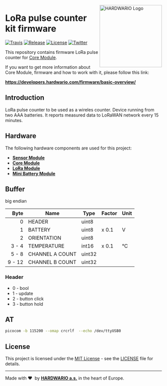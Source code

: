 <a href="https://www.hardwario.com/"><img src="https://www.hardwario.com/ci/assets/hw-logo.svg" width="200" alt="HARDWARIO Logo" align="right"></a>

# LoRa pulse counter kit firmware

[![Travis](https://img.shields.io/travis/bigclownlabs/bcf-lora-pulse-counter/master.svg)](https://travis-ci.org/bigclownlabs/bcf-lora-pulse-counter)
[![Release](https://img.shields.io/github/release/bigclownlabs/bcf-lora-pulse-counter.svg)](https://github.com/bigclownlabs/bcf-lora-pulse-counter/releases)
[![License](https://img.shields.io/github/license/bigclownlabs/bcf-lora-pulse-counter.svg)](https://github.com/bigclownlabs/bcf-lora-pulse-counter/blob/master/LICENSE)
[![Twitter](https://img.shields.io/twitter/follow/hardwario_en.svg?style=social&label=Follow)](https://twitter.com/hardwario_en)

This repository contains firmware LoRa pulse counter for [Core Module](https://shop.bigclown.com/core-module).

If you want to get more information about Core Module, firmware and how to work with it, please follow this link:

**https://developers.hardwario.com/firmware/basic-overview/**

## Introduction

LoRa pulse counter to be used as a wireles counter. Device running from two AAA batteries. It reports measured data to LoRaWAN network every 15 minutes.

## Hardware

The following hardware components are used for this project:

* **[Sensor Module](https://shop.bigclown.com/sensor-module)**
* **[Core Module](https://shop.bigclown.com/core-module)**
* **[LoRa Module](https://shop.bigclown.com/lora-module)**
* **[Mini Battery Module](https://shop.bigclown.com/mini-battery-module)**


## Buffer
big endian

| Byte   | Name            | Type   | Factor   | Unit
| -----: | --------------- | ------ | -------- | -------
|      0 | HEADER          | uint8  |          |
|      1 | BATTERY         | uint8  | x 0.1    | V
|      2 | ORIENTATION     | uint8  |          |
|  3 - 4 | TEMPERATURE     | int16  | x 0.1    | °C
|  5 - 8 | CHANNEL A COUNT | uint32 |          |
|  9 - 12| CHANNEL B COUNT | uint32 |          |

### Header

* 0 - bool
* 1 - update
* 2 - button click
* 3 - button hold

## AT

```sh
picocom -b 115200 --omap crcrlf  --echo /dev/ttyUSB0
```

## License

This project is licensed under the [MIT License](https://opensource.org/licenses/MIT/) - see the [LICENSE](LICENSE) file for details.

---

Made with &#x2764;&nbsp; by [**HARDWARIO a.s.**](https://www.hardwario.com/) in the heart of Europe.
